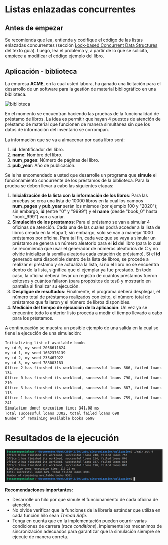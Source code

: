 # Listas enlazadas concurrentes #

## Antes de empezar ## 

Se recomienda que lea, entienda y codifique el código de las listas enlazadas concurrentes (sección [Lock-based Concurrent Data Structures](http://pages.cs.wisc.edu/~remzi/OSTEP/threads-locks-usage.pdf) del texto guía). Luego, lea el problema y, a partir de lo que se solicita, empiece a modificar el código ejemplo del libro.

## Aplicación - biblioteca ##

La empresa **ACME**, en la cual usted labora, ha ganado una licitación para el desarrollo de un software para la gestión de material bibliográfico en una biblioteca. 

![biblioteca](biblioteca.jpg)

En el momento se encuentran haciendo las pruebas de la funcionalidad de préstamo de libros. La idea es permitir que hayan 4 puestos de atención de préstamo de material que funcionen de manera simultánea sin que los datos de información del inventario se corrompan. 

La información que se va a almacenar por cada libro será:
1. **id**: Identificador del libro.
2. **name**: Nombre del libro.
3. **num_pages**: Número de páginas del libro.
4. **pub_year**: Año de publicación.

Se le ha encomendado a usted que desarrolle un programa que **simule** el funcionamiento concurrente de los préstamos de 
la biblioteca. Para la prueba se deben llevar a cabo las siguientes etapas:

1. **Inicialización de la lista con la información de los libros**: Para las pruebas se crea una lista de 10000 libros en la cual los campos **num_pages** y **pub_year** serán los mismos (por ejemplo 100 y "2020"); sin embargo, **id** (entre "0" y "9999") y el **name** (desde "book_0" hasta "book_999") van a variar. 
2. **Simulación de los prestamos**: Para el préstamo se van a simular 4 oficinas de atención. Cada una de las cuales podrá acceder a la lista de libros creada en la etapa 1; sin embargo, solo se van a manejar 1000 préstamos por oficina. Para tal fin, cada vez que se vaya a simular un préstamo se genera un número aleatorio para el **id** del libro (para lo cual se recomienda que usar el generador de números aleatorios de C y no olvide inicializar la semilla aleatoria cada estación de préstamo). Si el **id** generado está disponible dentro de la lista de libros, se procede a realizar el préstamo y se actualiza la lista, si no el libro no se encuentra dentro de la lista, significa que el ejemplar ya fue prestado. En todo caso, la oficina deberá llevar un registro de cuántos préstamos fueron exitosos y cuántos fallaron (para propósitos de test) y mostrarlo en pantalla al finalizar su ejecución.
3. **Despligue de resultados**: Finalmente, el programa deberá desplegar, el número total de préstamos realizados con éxito, el número total de préstamos que fallaron y el número de libros disponibles.
4. **Medición del tiempo de ejecución de la aplicación**: Un vez ya se encuentre todo lo anterior listo proceda a medir el tiempo llevado a cabo para los préstamos.

A continucación se muestra un posible ejemplo de una salida en la cual se tiene la ejecución de una simulación:

```
Initializing list of available books
my id 0, my seed 2058611624 
my id 1, my seed 1662376139 
my id 2, my seed 235467922 
my id 3, my seed 788003183 
Office 2 has finished its workload, successful loans 866, failed loans 134
Office 0 has finished its workload, successful loans 790, failed loans 210
Office 3 has finished its workload, successful loans 887, failed loans 113
Office 1 has finished its workload, successful loans 759, failed loans 241
Simulation done! execution time: 341.08 ms
Total successful loans 3302, total failed loans 698
Number of remaining available books 6698
```

# Resultados de la ejecución

![texto alternativo](result_application_problem.png)





**Recomendaciones importantes:**
- Desarrolle un hilo por que simule el funcionamiento de cada oficina de atención.
- No olvide verificar que la funciones de la librería estándar que utiliza en cada función hilo sean *Thread Safe*.
- Tenga en cuenta que en la implementación pueden ocurrir varias condiciones de carrera (*race conditions*), implemente los mecanimos de sincronización adecuados para garantizar que la simulación siempre se ejecute de manera correta.

 





